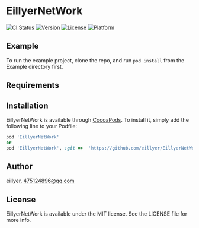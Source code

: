 # EillyerNetWork

[![CI Status](https://img.shields.io/travis/eillyer/EillyerNetWork.svg?style=flat)](https://travis-ci.org/eillyer/EillyerNetWork)
[![Version](https://img.shields.io/cocoapods/v/EillyerNetWork.svg?style=flat)](https://cocoapods.org/pods/EillyerNetWork)
[![License](https://img.shields.io/cocoapods/l/EillyerNetWork.svg?style=flat)](https://cocoapods.org/pods/EillyerNetWork)
[![Platform](https://img.shields.io/cocoapods/p/EillyerNetWork.svg?style=flat)](https://cocoapods.org/pods/EillyerNetWork)

## Example

To run the example project, clone the repo, and run `pod install` from the Example directory first.

## Requirements

## Installation

EillyerNetWork is available through [CocoaPods](https://cocoapods.org). To install
it, simply add the following line to your Podfile:

```ruby
pod 'EillyerNetWork'
or
pod 'EillyerNetWork', :git =>  'https://github.com/eillyer/EillyerNetWork.git'
```

## Author

eillyer, 475124896@qq.com

## License

EillyerNetWork is available under the MIT license. See the LICENSE file for more info.
